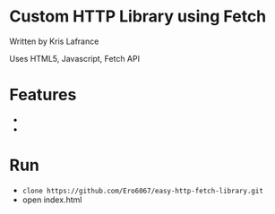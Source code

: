 # Custom HTTP Library using Fetch
Written by Kris Lafrance

Uses HTML5, Javascript, Fetch API

# Features

* 
* 

# Run

* `clone https://github.com/Ero6067/easy-http-fetch-library.git`
* open index.html
